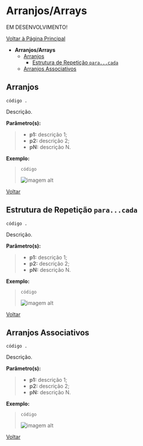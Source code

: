 # Arranjos/Arrays

EM DESENVOLVIMENTO!

[Voltar à Página Principal](../README.md)

- **Arranjos/Arrays**
  - [Arranjos](#arranjos)
    - [Estrutura de Repetição ```para...cada```](#estrutura-de-repetição-paracada)
  - [Arranjos Associativos](#arranjos-associativos)


## Arranjos

```AuroraLogo
código .
```

Descrição.

**Parâmetro(s):**

 > - **p1:** descrição 1;
 > - **p2:** descrição 2;
 > - **pN:** descrição N.

**Exemplo:**
 > ```código```
 >
 > ![imagem alt](img/imagem.png)

[Voltar](#arranjosarrays)


## Estrutura de Repetição ```para...cada```

```AuroraLogo
código .
```

Descrição.

**Parâmetro(s):**

 > - **p1:** descrição 1;
 > - **p2:** descrição 2;
 > - **pN:** descrição N.

**Exemplo:**
 > ```código```
 >
 > ![imagem alt](img/imagem.png)

[Voltar](#arranjosarrays)


## Arranjos Associativos

```AuroraLogo
código .
```

Descrição.

**Parâmetro(s):**

 > - **p1:** descrição 1;
 > - **p2:** descrição 2;
 > - **pN:** descrição N.

**Exemplo:**
 > ```código```
 >
 > ![imagem alt](img/imagem.png)

[Voltar](#arranjosarrays)
